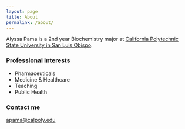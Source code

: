 ```yaml
---
layout: page
title: About
permalink: /about/
---
```


Alyssa Pama is a 2nd year Biochemistry major at [California Polytechnic State University in San Luis Obispo](https://chemistry.calpoly.edu/). 

### Professional Interests
- Pharmaceuticals
- Medicine & Healthcare
- Teaching
- Public Health


### Contact me

[apama@calpoly.edu](mailto:apama@calpoly.edu)
